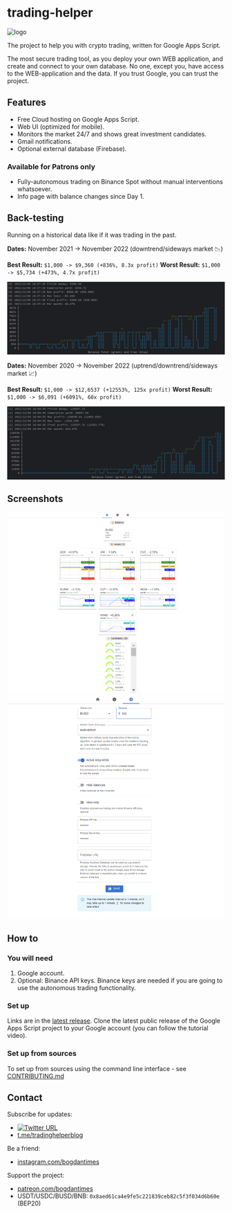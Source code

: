 # trading-helper

<img src="https://user-images.githubusercontent.com/7527778/167810306-0b882d1b-64b0-4fab-b647-9c3ef01e46b4.png" alt="logo" width="200"/>

The project to help you with crypto trading, written for Google Apps Script.

The most secure trading tool, as you deploy your own WEB application, and create and connect to your own database.
No one, except you, have access to the WEB-application and the data. If you trust Google, you can trust the project.

## Features

* Free Cloud hosting on Google Apps Script.
* Web UI (optimized for mobile).
* Monitors the market 24/7 and shows great investment candidates.
* Gmail notifications.
* Optional external database (Firebase).

### Available for Patrons only

* Fully-autonomous trading on Binance Spot without manual interventions whatsoever.
* Info page with balance changes since Day 1.

## Back-testing

Running on a historical data like if it was trading in the past.

**Dates:** November 2021 -> November 2022 (downtrend/sideways market 📉)

**Best Result:** `$1,000 -> $9,360 (+836%, 8.3x profit)`
**Worst Result:** `$1,000 -> $5,734 (+473%, 4.7x profit)`

![r1-best.png](img/r1-best.png)

**Dates:** November 2020 -> November 2022 (uptrend/downtrend/sideways market 📈)

**Best Result:** `$1,000 -> $12,6537 (+12553%, 125x profit)`
**Worst Result:** `$1,000 -> $6,091 (+6091%, 60x profit)`

![r1-best.png](img/r2-best.png)

## Screenshots

![home.png](img/home.png)
![settings.png](img/settings.png)

## How to

### You will need

1. Google account.
2. Optional: Binance API keys.
   Binance keys are needed if you are going to use the autonomous trading functionality.

### Set up

Links are in the [latest release](https://github.com/bogdantimes/trading-helper/releases/latest).
Clone the latest public release of the Google Apps Script project to your Google account (you can follow the tutorial video).

### Set up from sources

To set up from sources using the command line interface - see [CONTRIBUTING.md](./CONTRIBUTING.md)

## Contact

Subscribe for updates:
* [![Twitter URL](https://img.shields.io/twitter/url/https/twitter.com/bogdantimes.svg?style=social&label=Follow%20%40bogdantimes)](https://twitter.com/bogdantimes)
* [t.me/tradinghelperblog](https://t.me/tradinghelperblog)

Be a friend:
* [instagram.com/bogdantimes](https://instagram.com/bogdantimes)

Support the project:
* [patreon.com/bogdantimes](https://patreon.com/bogdantimes)
* USDT/USDC/BUSD/BNB: `0x8aed61ca4e9fe5c221839ceb82c5f3f034d6b60e` (BEP20)
